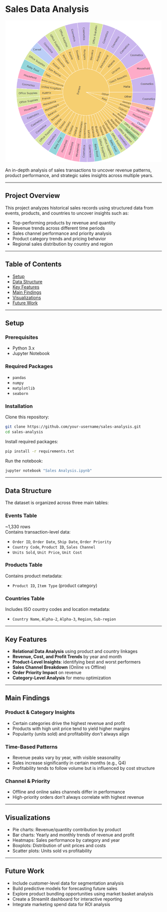 # Sales Data Analysis

![Picture](top_category_by_profit.png)

An in-depth analysis of sales transactions to uncover revenue patterns, product performance, and strategic sales insights across multiple years.

---

## Project Overview  
This project analyzes historical sales records using structured data from events, products, and countries to uncover insights such as:

- Top-performing products by revenue and quantity  
- Revenue trends across different time periods  
- Sales channel performance and priority analysis  
- Product category trends and pricing behavior  
- Regional sales distribution by country and region  

---

## Table of Contents  
- [Setup](#setup)  
- [Data Structure](#data-structure)  
- [Key Features](#key-features)  
- [Main Findings](#main-findings)  
- [Visualizations](#visualizations)  
- [Future Work](#future-work)  

---

## Setup  

### Prerequisites  
- Python 3.x  
- Jupyter Notebook  

### Required Packages  
- `pandas`  
- `numpy`  
- `matplotlib`  
- `seaborn`  

### Installation  
Clone this repository:
```bash
git clone https://github.com/your-username/sales-analysis.git
cd sales-analysis
```

Install required packages:
```bash
pip install -r requirements.txt
```

Run the notebook:
```bash
jupyter notebook "Sales Analysis.ipynb"
```

---

## Data Structure  
The dataset is organized across three main tables:

### Events Table  
~1,330 rows  
Contains transaction-level data:  
- `Order ID`, `Order Date`, `Ship Date`, `Order Priority`  
- `Country Code`, `Product ID`, `Sales Channel`  
- `Units Sold`, `Unit Price`, `Unit Cost`  

### Products Table  
Contains product metadata:  
- `Product ID`, `Item Type` (product category)

### Countries Table  
Includes ISO country codes and location metadata:  
- `Country Name`, `Alpha-2`, `Alpha-3`, `Region`, `Sub-region`

---

## Key Features  

- **Relational Data Analysis** using product and country linkages  
- **Revenue, Cost, and Profit Trends** by year and month  
- **Product-Level Insights**: identifying best and worst performers  
- **Sales Channel Breakdown** (Online vs Offline)  
- **Order Priority Impact** on revenue  
- **Category-Level Analysis** for menu optimization

---

## Main Findings  

### Product & Category Insights  
- Certain categories drive the highest revenue and profit  
- Products with high unit price tend to yield higher margins  
- Popularity (units sold) and profitability don't always align

### Time-Based Patterns  
- Revenue peaks vary by year, with visible seasonality  
- Sales increase significantly in certain months (e.g., Q4)  
- Profitability tends to follow volume but is influenced by cost structure  

### Channel & Priority  
- Offline and online sales channels differ in performance  
- High-priority orders don’t always correlate with highest revenue

---

## Visualizations  

- Pie charts: Revenue/quantity contribution by product  
- Bar charts: Yearly and monthly trends of revenue and profit  
- Heatmaps: Sales performance by category and year  
- Boxplots: Distribution of unit prices and costs  
- Scatter plots: Units sold vs profitability  

---

## Future Work  

- Include customer-level data for segmentation analysis  
- Build predictive models for forecasting future sales  
- Explore product bundling opportunities using market basket analysis  
- Create a Streamlit dashboard for interactive reporting  
- Integrate marketing spend data for ROI analysis
